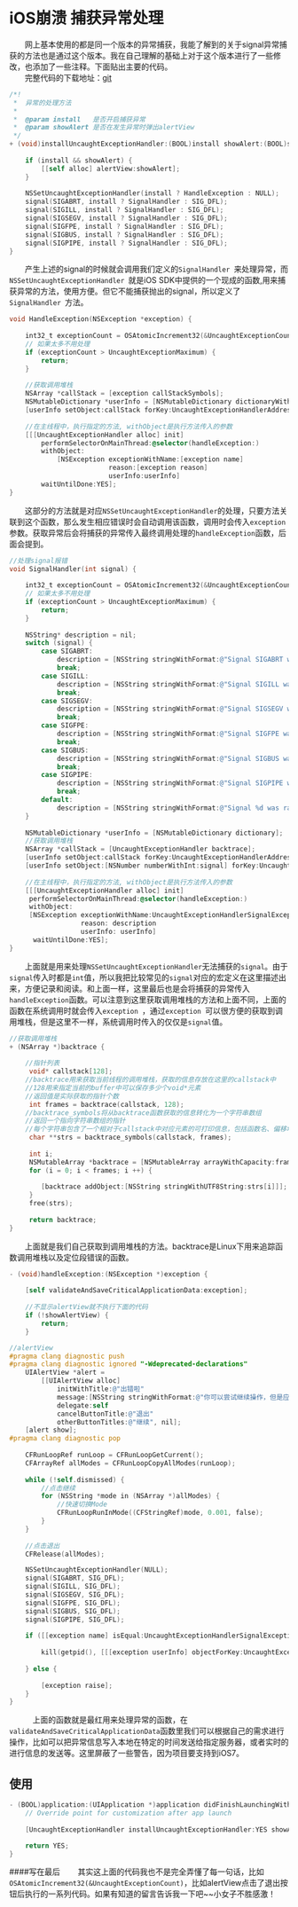 # iOS崩溃 捕获异常处理

　　网上基本使用的都是同一个版本的异常捕获，我能了解到的关于signal异常捕获的方法也是通过这个版本。我在自己理解的基础上对于这个版本进行了一些修改，也添加了一些注释。下面贴出主要的代码。  
　　完整代码的下载地址：[git](https://github.com/warmlight/UncaughtExceptionHandler)  

```objective-c
/*!
 *  异常的处理方法
 *
 *  @param install   是否开启捕获异常
 *  @param showAlert 是否在发生异常时弹出alertView
 */
+ (void)installUncaughtExceptionHandler:(BOOL)install showAlert:(BOOL)showAlert {
    
    if (install && showAlert) {
        [[self alloc] alertView:showAlert];
    }
    
    NSSetUncaughtExceptionHandler(install ? HandleException : NULL);
    signal(SIGABRT, install ? SignalHandler : SIG_DFL);
    signal(SIGILL, install ? SignalHandler : SIG_DFL);
    signal(SIGSEGV, install ? SignalHandler : SIG_DFL);
    signal(SIGFPE, install ? SignalHandler : SIG_DFL);
    signal(SIGBUS, install ? SignalHandler : SIG_DFL);
    signal(SIGPIPE, install ? SignalHandler : SIG_DFL);
}
```
　　产生上述的signal的时候就会调用我们定义的`SignalHandler `来处理异常，而`NSSetUncaughtExceptionHandler `就是iOS SDK中提供的一个现成的函数,用来捕获异常的方法，使用方便。但它不能捕获抛出的signal，所以定义了`SignalHandler `方法。  


```objective-c
void HandleException(NSException *exception) {
    
	int32_t exceptionCount = OSAtomicIncrement32(&UncaughtExceptionCount);
    // 如果太多不用处理
	if (exceptionCount > UncaughtExceptionMaximum) {
		return;
	}
	
	//获取调用堆栈
    NSArray *callStack = [exception callStackSymbols];
    NSMutableDictionary *userInfo = [NSMutableDictionary dictionaryWithDictionary:[exception userInfo]];
	[userInfo setObject:callStack forKey:UncaughtExceptionHandlerAddressesKey];
	
    //在主线程中，执行指定的方法, withObject是执行方法传入的参数
	[[[UncaughtExceptionHandler alloc] init]
		performSelectorOnMainThread:@selector(handleException:)
		withObject:
			[NSException exceptionWithName:[exception name]
                         reason:[exception reason]
                         userInfo:userInfo]
        waitUntilDone:YES];
}
```
　　这部分的方法就是对应`NSSetUncaughtExceptionHandler`的处理，只要方法关联到这个函数，那么发生相应错误时会自动调用该函数，调用时会传入`exception`参数。获取异常后会将捕获的异常传入最终调用处理的`handleException`函数，后面会提到。  

```objective-c
//处理signal报错
void SignalHandler(int signal) {
    
	int32_t exceptionCount = OSAtomicIncrement32(&UncaughtExceptionCount);
    // 如果太多不用处理
	if (exceptionCount > UncaughtExceptionMaximum) {
		return;
	}
    
    NSString* description = nil;
    switch (signal) {
        case SIGABRT:
            description = [NSString stringWithFormat:@"Signal SIGABRT was raised!\n"];
            break;
        case SIGILL:
            description = [NSString stringWithFormat:@"Signal SIGILL was raised!\n"];
            break;
        case SIGSEGV:
            description = [NSString stringWithFormat:@"Signal SIGSEGV was raised!\n"];
            break;
        case SIGFPE:
            description = [NSString stringWithFormat:@"Signal SIGFPE was raised!\n"];
            break;
        case SIGBUS:
            description = [NSString stringWithFormat:@"Signal SIGBUS was raised!\n"];
            break;
        case SIGPIPE:
            description = [NSString stringWithFormat:@"Signal SIGPIPE was raised!\n"];
            break;
        default:
            description = [NSString stringWithFormat:@"Signal %d was raised!",signal];
    }
    
	NSMutableDictionary *userInfo = [NSMutableDictionary dictionary];
	//获取调用堆栈
	NSArray *callStack = [UncaughtExceptionHandler backtrace];
	[userInfo setObject:callStack forKey:UncaughtExceptionHandlerAddressesKey];
    [userInfo setObject:[NSNumber numberWithInt:signal] forKey:UncaughtExceptionHandlerSignalKey];
    
    //在主线程中，执行指定的方法, withObject是执行方法传入的参数
    [[[UncaughtExceptionHandler alloc] init]
     performSelectorOnMainThread:@selector(handleException:)
     withObject:
     [NSException exceptionWithName:UncaughtExceptionHandlerSignalExceptionName
                  reason: description
                  userInfo: userInfo]
      waitUntilDone:YES];
}
```
　　上面就是用来处理`NSSetUncaughtExceptionHandler`无法捕获的`signal`。由于`signal`传入时都是`int`值，所以我把比较常见的`signal`对应的宏定义在这里描述出来，方便记录和阅读。和上面一样，这里最后也是会将捕获的异常传入`handleException`函数。可以注意到这里获取调用堆栈的方法和上面不同，上面的函数在系统调用时就会传入`exception `，通过`exception `可以很方便的获取到调用堆栈，但是这里不一样，系统调用时传入的仅仅是`signal`值。

```objective-c
//获取调用堆栈
+ (NSArray *)backtrace {
    
    //指针列表
	 void* callstack[128];
    //backtrace用来获取当前线程的调用堆栈，获取的信息存放在这里的callstack中
    //128用来指定当前的buffer中可以保存多少个void*元素
    //返回值是实际获取的指针个数
	 int frames = backtrace(callstack, 128);
    //backtrace_symbols将从backtrace函数获取的信息转化为一个字符串数组
    //返回一个指向字符串数组的指针
    //每个字符串包含了一个相对于callstack中对应元素的可打印信息，包括函数名、偏移地址、实际返回地址
	 char **strs = backtrace_symbols(callstack, frames);
	 
	 int i;
	 NSMutableArray *backtrace = [NSMutableArray arrayWithCapacity:frames];
	 for (i = 0; i < frames; i ++) {
         
	 	[backtrace addObject:[NSString stringWithUTF8String:strs[i]]];
	 }
	 free(strs);
	 
	 return backtrace;
}
```
　　上面就是我们自己获取到调用堆栈的方法。backtrace是Linux下用来追踪函数调用堆栈以及定位段错误的函数。  

```objective-c
- (void)handleException:(NSException *)exception {
    
    [self validateAndSaveCriticalApplicationData:exception];
	
	//不显示alertView就不执行下面的代码
    if (!showAlertView) {
        return;
    }

//alertView 
#pragma clang diagnostic push
#pragma clang diagnostic ignored "-Wdeprecated-declarations"
	UIAlertView *alert =
		[[UIAlertView alloc]
			initWithTitle:@"出错啦"
			message:[NSString stringWithFormat:@"你可以尝试继续操作，但是应用可能无法正常运行.\n"]
			delegate:self
			cancelButtonTitle:@"退出"
			otherButtonTitles:@"继续", nil];
	[alert show];
#pragma clang diagnostic pop
	
	CFRunLoopRef runLoop = CFRunLoopGetCurrent();
	CFArrayRef allModes = CFRunLoopCopyAllModes(runLoop);
	
	while (!self.dismissed) {
        //点击继续
		for (NSString *mode in (NSArray *)allModes) {
            //快速切换Mode 
			CFRunLoopRunInMode((CFStringRef)mode, 0.001, false);
		}
	}
	
    //点击退出
	CFRelease(allModes);

	NSSetUncaughtExceptionHandler(NULL);
	signal(SIGABRT, SIG_DFL);
	signal(SIGILL, SIG_DFL);
	signal(SIGSEGV, SIG_DFL);
	signal(SIGFPE, SIG_DFL);
	signal(SIGBUS, SIG_DFL);
	signal(SIGPIPE, SIG_DFL);
	
	if ([[exception name] isEqual:UncaughtExceptionHandlerSignalExceptionName]) {
        
		kill(getpid(), [[[exception userInfo] objectForKey:UncaughtExceptionHandlerSignalKey] intValue]);
        
	} else {
        
		[exception raise];
	}
}
```
　　　上面的函数就是最红用来处理异常的函数，在`validateAndSaveCriticalApplicationData`函数里我们可以根据自己的需求进行操作，比如可以把异常信息写入本地在特定的时间发送给指定服务器，或者实时的进行信息的发送等。这里屏蔽了一些警告，因为项目要支持到iOS7。

## 使用
```objective-c
- (BOOL)application:(UIApplication *)application didFinishLaunchingWithOptions:(NSDictionary *)launchOptions {    
    // Override point for customization after app launch    
	
    [UncaughtExceptionHandler installUncaughtExceptionHandler:YES showAlert:YES];

	return YES;
}
```

####写在最后
　　其实这上面的代码我也不是完全弄懂了每一句话，比如`OSAtomicIncrement32(&UncaughtExceptionCount)`，比如alertView点击了退出按钮后执行的一系列代码。如果有知道的留言告诉我一下吧~~小女子不胜感激！